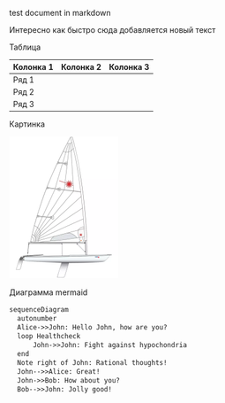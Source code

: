 test document in markdown

Интересно как быстро сюда добавляется новый текст


Таблица

| Колонка 1 | Колонка 2 | Колонка 3 |
| --------- | --------- | --------- |
| Ряд 1     |           |           |
| Ряд 2     |           |           |
| Ряд 3     |           |           |

Картинка

<img src="pictures/laser sailboat.jpeg" alt="laser sailboat" style="zoom:25%;" />





Диаграмма mermaid



``` mermaid
sequenceDiagram
  autonumber
  Alice->>John: Hello John, how are you?
  loop Healthcheck
      John->>John: Fight against hypochondria
  end
  Note right of John: Rational thoughts!
  John-->>Alice: Great!
  John->>Bob: How about you?
  Bob-->>John: Jolly good!
```

